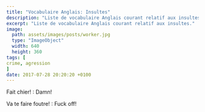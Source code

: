 ```yaml
---
title: "Vocabulaire Anglais: Insultes"
description: "Liste de vocabulaire Anglais courant relatif aux insultes."
excerpt: "Liste de vocabulaire Anglais courant relatif aux insultes."
image:
  path: assets/images/posts/worker.jpg
  type: "ImageObject"
  width: 640
  height: 360
tags: [
crime, agression
]
date: 2017-07-28 20:20:20 +0100
---
```


Fait chier!
: Damn!

Va te faire foutre!
: Fuck off!
